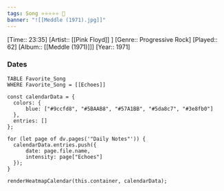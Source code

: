 ```yaml
---
tags: Song ⭐⭐⭐⭐⭐ 💛
banner: "![[Meddle (1971).jpg]]"
---
```

[Time:: 23:35]
[Artist:: [[Pink Floyd]] ]
[Genre:: Progressive Rock]
[Played:: 62]
[Album:: [[Meddle (1971)]]]
[Year:: 1971]
### Dates
````dataview
TABLE Favorite_Song
WHERE Favorite_Song = [[Echoes]]
````

  ```dataviewjs
const calendarData = { 
	colors: { 
		blue: ["#9ccfd8", "#5BAAB8", "#57A1BB", "#5da8c7", "#3e8fb0"] 
	}, 
	entries: [] 
}; 

for (let page of dv.pages('"Daily Notes"')) { 
	calendarData.entries.push({ 
		date: page.file.name, 
		intensity: page["Echoes"]
	}); 
} 

renderHeatmapCalendar(this.container, calendarData);
```
